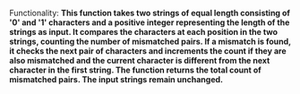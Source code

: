 Functionality: **This function takes two strings of equal length consisting of '0' and '1' characters and a positive integer representing the length of the strings as input. It compares the characters at each position in the two strings, counting the number of mismatched pairs. If a mismatch is found, it checks the next pair of characters and increments the count if they are also mismatched and the current character is different from the next character in the first string. The function returns the total count of mismatched pairs. The input strings remain unchanged.**